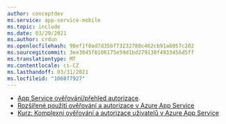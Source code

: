 ```yaml
---
author: conceptdev
ms.service: app-service-mobile
ms.topic: include
ms.date: 03/29/2021
ms.author: crdun
ms.openlocfilehash: 98ef1f0ad7d35bf73232780c462cb91a6057c202
ms.sourcegitcommit: 3ee3045f6106175e59d1bd279130f4933456d5ff
ms.translationtype: MT
ms.contentlocale: cs-CZ
ms.lasthandoff: 03/31/2021
ms.locfileid: "106077927"
---
```

* [App Service ověřování/přehled autorizace](../articles/app-service/overview-authentication-authorization.md).
* [Rozšířené použití ověřování a autorizace v Azure App Service](../articles/app-service/app-service-authentication-how-to.md)
* [Kurz: Komplexní ověřování a autorizace uživatelů v Azure App Service](../articles/app-service/tutorial-auth-aad.md)